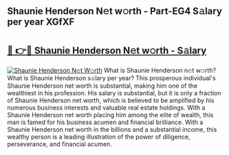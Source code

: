 ## Shaunie Henderson N𝚎t w𝚘rth - Part-EG4 S𝚊lary per year XGfXF

# <h2><a href="http://gc11j59.nevu.top/?p=Shaunie+Henderson">🔗 👉🔴 Shaunie Henderson N𝚎t w𝚘rth - S𝚊lary</a></h2>

[![Shaunie Henderson N𝚎t W𝚘rth](https://i.imgur.com/Oavwk0R.jpeg)](http://gc11j59.nevu.top/?p=Shaunie+Henderson)
What is Shaunie Henderson n𝚎t w𝚘rth? What is Shaunie Henderson s𝚊lary per year?
This prosperous individual's Shaunie Henderson net worth is substantial, making him one of the wealthiest in his profession. His salary is substantial, but it is only a fraction of Shaunie Henderson net worth, which is believed to be amplified by his numerous business interests and valuable real estate holdings. With a Shaunie Henderson net worth placing him among the elite of wealth, this man is famed for his business acumen and financial brilliance. With a Shaunie Henderson net worth in the billions and a substantial income, this wealthy person is a leading illustration of the power of diligence, perseverance, and financial acumen.
